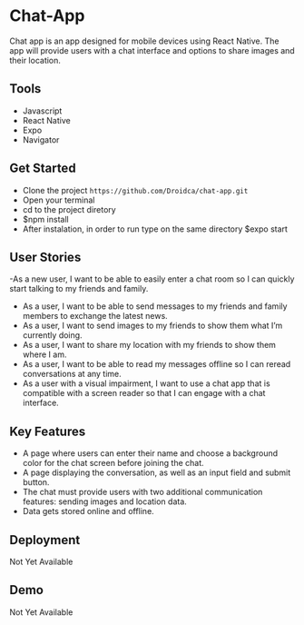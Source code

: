 
# Chat-App

Chat app is an app designed for mobile devices using React Native. The app will
provide users with a chat interface and options to share images and their
location.


## Tools

- Javascript
- React Native
- Expo
- Navigator

## Get Started


- Clone the project ```https://github.com/Droidca/chat-app.git```
- Open your terminal
- cd to the project diretory
- $npm install
- After instalation, in order to run type on the same directory $expo start

## User Stories
-As a new user, I want to be able to easily enter a chat room so I can quickly start talking to my
friends and family.
- As a user, I want to be able to send messages to my friends and family members to exchange
the latest news.
- As a user, I want to send images to my friends to show them what I’m currently doing.
- As a user, I want to share my location with my friends to show them where I am.
- As a user, I want to be able to read my messages offline so I can reread conversations at any
time.
- As a user with a visual impairment, I want to use a chat app that is compatible with a screen
reader so that I can engage with a chat interface.


## Key Features
- A page where users can enter their name and choose a background color for the chat screen
before joining the chat.
- A page displaying the conversation, as well as an input field and submit button.
- The chat must provide users with two additional communication features: sending images
and location data.
- Data gets stored online and offline.

## Deployment

Not Yet Available


## Demo

Not Yet Available
